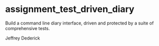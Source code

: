 # assignment_test_driven_diary
Build a command line diary interface, driven and protected by a suite of comprehensive tests.

Jeffrey Dederick
